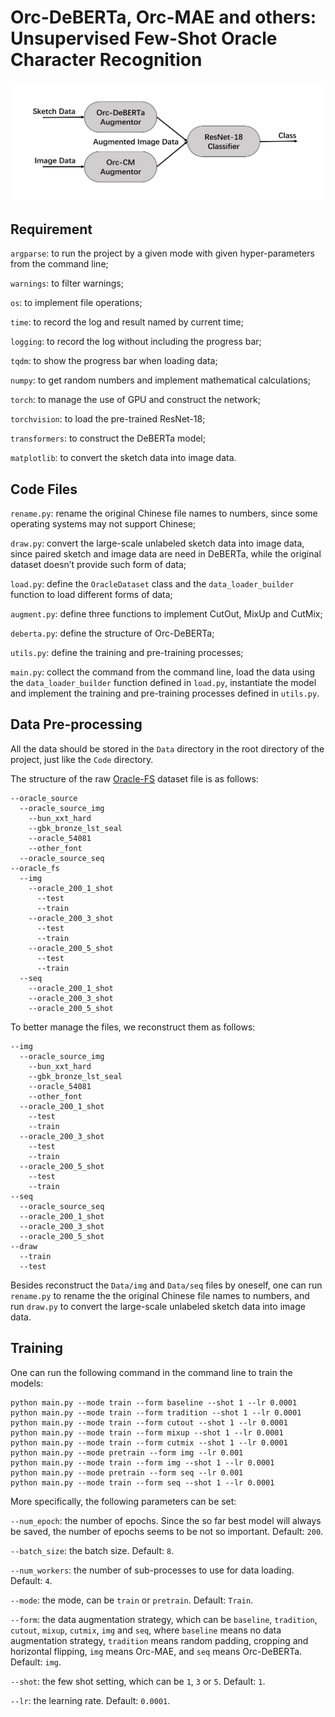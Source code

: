 Orc-DeBERTa, Orc-MAE and others: Unsupervised Few-Shot Oracle Character Recognition
===================================================================================

![](Graph/whole.png)

Requirement
-----------

`argparse`: to run the project by a given mode with given hyper-parameters from
the command line;

`warnings`: to filter warnings;

`os`: to implement file operations;

`time`: to record the log and result named by current time;

`logging`: to record the log without including the progress bar;

`tqdm`: to show the progress bar when loading data;

`numpy`: to get random numbers and implement mathematical calculations;

`torch`: to manage the use of GPU and construct the network;

`torchvision`: to load the pre-trained ResNet-18;

`transformers`: to construct the DeBERTa model;

`matplotlib`: to convert the sketch data into image data.

Code Files
----------

`rename.py`: rename the original Chinese file names to numbers, since some
operating systems may not support Chinese;

`draw.py`: convert the large-scale unlabeled sketch data into image data, since
paired sketch and image data are need in DeBERTa, while the original dataset
doesn’t provide such form of data;

`load.py`: define the `OracleDataset` class and the `data_loader_builder`
function to load different forms of data;

`augment.py`: define three functions to implement CutOut, MixUp and CutMix;

`deberta.py`: define the structure of Orc-DeBERTa;

`utils.py`: define the training and pre-training processes;

`main.py`: collect the command from the command line, load the data using the
`data_loader_builder` function defined in `load.py`, instantiate the model and
implement the training and pre-training processes defined in `utils.py`.

Data Pre-processing
-------------------

All the data should be stored in the `Data` directory in the root directory of
the project, just like the `Code` directory.

The structure of the raw [Oracle-FS​](https://github.com/wenhui-han/Oracle-50K) dataset file is as follows:

~~~~~~~~~~~~~~~~~~~~~~~~~~~~~~~~~~~~~~~~~~~~~~~~~~~~~~~~~~~~~~~~~~~~~~~~~~~~~~~~
--oracle_source
  --oracle_source_img
    --bun_xxt_hard
    --gbk_bronze_lst_seal
    --oracle_54081
    --other_font
  --oracle_source_seq
--oracle_fs
  --img
    --oracle_200_1_shot
      --test
      --train
    --oracle_200_3_shot
      --test
      --train
    --oracle_200_5_shot
      --test
      --train
  --seq
    --oracle_200_1_shot
    --oracle_200_3_shot
    --oracle_200_5_shot
~~~~~~~~~~~~~~~~~~~~~~~~~~~~~~~~~~~~~~~~~~~~~~~~~~~~~~~~~~~~~~~~~~~~~~~~~~~~~~~~

To better manage the files, we reconstruct them as follows:

~~~~~~~~~~~~~~~~~~~~~~~~~~~~~~~~~~~~~~~~~~~~~~~~~~~~~~~~~~~~~~~~~~~~~~~~~~~~~~~~
--img
  --oracle_source_img
    --bun_xxt_hard
    --gbk_bronze_lst_seal
    --oracle_54081
    --other_font
  --oracle_200_1_shot
    --test
    --train
  --oracle_200_3_shot
    --test
    --train
  --oracle_200_5_shot
    --test
    --train
--seq
  --oracle_source_seq  
  --oracle_200_1_shot
  --oracle_200_3_shot
  --oracle_200_5_shot
--draw
  --train
  --test
~~~~~~~~~~~~~~~~~~~~~~~~~~~~~~~~~~~~~~~~~~~~~~~~~~~~~~~~~~~~~~~~~~~~~~~~~~~~~~~~

Besides reconstruct the `Data/img` and `Data/seq` files by oneself, one can run
`rename.py` to rename the the original Chinese file names to numbers, and run
`draw.py` to convert the large-scale unlabeled sketch data into image data.

Training
--------

One can run the following command in the command line to train the models:

~~~~~~~~~~~~~~~~~~~~~~~~~~~~~~~~~~~~~~~~~~~~~~~~~~~~~~~~~~~~~~~~~~~~~~~~~~~~~~~~
python main.py --mode train --form baseline --shot 1 --lr 0.0001
python main.py --mode train --form tradition --shot 1 --lr 0.0001
python main.py --mode train --form cutout --shot 1 --lr 0.0001
python main.py --mode train --form mixup --shot 1 --lr 0.0001
python main.py --mode train --form cutmix --shot 1 --lr 0.0001
python main.py --mode pretrain --form img --lr 0.001
python main.py --mode train --form img --shot 1 --lr 0.0001
python main.py --mode pretrain --form seq --lr 0.001
python main.py --mode train --form seq --shot 1 --lr 0.0001
~~~~~~~~~~~~~~~~~~~~~~~~~~~~~~~~~~~~~~~~~~~~~~~~~~~~~~~~~~~~~~~~~~~~~~~~~~~~~~~~

More specifically, the following parameters can be set:

`--num_epoch`: the number of epochs. Since the so far best model will always be
saved, the number of epochs seems to be not so important. Default: `200`.

`--batch_size`: the batch size. Default: `8`.

`--num_workers`: the number of sub-processes to use for data loading. Default:
`4`.

`--mode`: the mode, can be `train` or `pretrain`. Default: `Train`.

`--form`: the data augmentation strategy, which can be `baseline`, `tradition`,
`cutout`, `mixup`, `cutmix`, `img` and `seq`, where `baseline` means no data
augmentation strategy, `tradition` means random padding, cropping and horizontal
flipping, `img` means Orc-MAE, and `seq` means Orc-DeBERTa. Default: `img`.

`--shot`: the few shot setting, which can be `1`, `3` or `5`. Default: `1`.

`--lr`: the learning rate. Default: `0.0001`.

